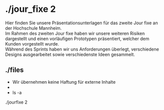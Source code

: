 <style>a {text-decoration: none;}</style>
# ./jour_fixe 2

Hier finden Sie unsere Präsentationsunterlagen für das zweite Jour fixe an der Hochschule Mannheim.  
Im Rahmen des zweiten Jour fixe haben wir unsere weiteren Risiken dargestellt und einen vorläufigen Prototypen präsentiert, welcher dem Kunden vorgestellt wurde.  
Während des Sprints haben wir uns Anforderungen überlegt, verschiedene Designs ausgearbeitet sowie verschiedenste Ideen gesammelt.

## ./files 
* Wir übernehmen keine Haftung für externe Inhalte
* 
* ls -a  

[./jourfixe 2](https://drive.google.com/file/d/1qsAKnFBNyFmq0hehKtwW8-U_981t-EkY/view?usp=sharing)  
